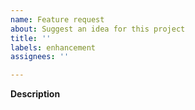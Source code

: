 ```yaml
---
name: Feature request
about: Suggest an idea for this project
title: ''
labels: enhancement
assignees: ''

---
```


**Description**
<!-- please describe the behavior you want and the motivation for it-->
